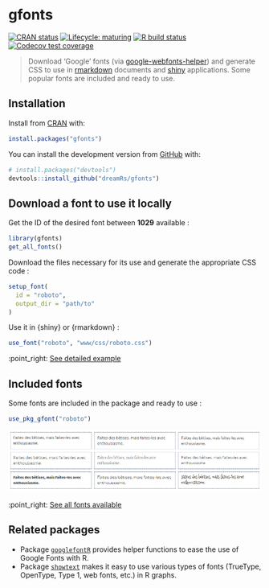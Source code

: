
<!-- README.md is generated from README.Rmd. Please edit that file -->

# gfonts

<!-- badges: start -->

[![CRAN
status](https://www.r-pkg.org/badges/version/gfonts)](https://CRAN.R-project.org/package=gfonts)
[![Lifecycle:
maturing](https://img.shields.io/badge/lifecycle-maturing-blue.svg)](https://www.tidyverse.org/lifecycle/#maturing)
[![R build
status](https://github.com/dreamRs/gfonts/workflows/R-CMD-check/badge.svg)](https://github.com/dreamRs/gfonts/actions)
[![Codecov test
coverage](https://codecov.io/gh/dreamRs/gfonts/branch/master/graph/badge.svg)](https://codecov.io/gh/dreamRs/gfonts?branch=master)
<!-- badges: end -->

> Download ‘Google’ fonts (via
> [google-webfonts-helper](https://google-webfonts-helper.herokuapp.com/fonts))
> and generate CSS to use in [rmarkdown](https://rmarkdown.rstudio.com/)
> documents and [shiny](https://shiny.rstudio.com/) applications. Some
> popular fonts are included and ready to use.

## Installation

Install from [CRAN](https://CRAN.R-project.org/package=gfonts) with:

``` r
install.packages("gfonts")
```

You can install the development version from
[GitHub](https://github.com/) with:

``` r
# install.packages("devtools")
devtools::install_github("dreamRs/gfonts")
```

## Download a font to use it locally

Get the ID of the desired font between **1029** available :

``` r
library(gfonts)
get_all_fonts()
```

Download the files necessary for its use and generate the appropriate
CSS code :

``` r
setup_font(
  id = "roboto",
  output_dir = "path/to"
)
```

Use it in {shiny} or {rmarkdown} :

``` r
use_font("roboto", "www/css/roboto.css")
```

:point\_right: [See detailed
example](https://dreamrs.github.io/gfonts/articles/gfonts.html)

## Included fonts

Some fonts are included in the package and ready to use :

``` r
use_pkg_gfont("roboto")
```

![](man/figures/included-fonts.png)

:point\_right: [See all fonts
available](https://dreamrs.github.io/gfonts/articles/articles/included-fonts.html)

## Related packages

  - Package
    [`googlefontR`](https://github.com/timelyportfolio/googlefontR)
    provides helper functions to ease the use of Google Fonts with R.
  - Package [`showtext`](https://github.com/yixuan/showtext) makes it
    easy to use various types of fonts (TrueType, OpenType, Type 1, web
    fonts, etc.) in R graphs.
